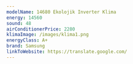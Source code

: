 ```yaml
---
modelName: 14680 Ekolojik Inverter Klima
energy: 14560
sound: 48
airConditionerPrice: 2280
klimaImage: /images/klima1.png
energyClass: A+
brand: Samsung
linkToWebsite: https://translate.google.com/
---
```

